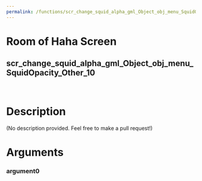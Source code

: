 ```yaml
---
permalink: /functions/scr_change_squid_alpha_gml_Object_obj_menu_SquidOpacity_Other_10
---
```

# Room of Haha Screen  
## scr_change_squid_alpha_gml_Object_obj_menu_SquidOpacity_Other_10  
&nbsp;  
# Description  
(No description provided. Feel free to make a pull request!) 
&nbsp;  
# Arguments
### argument0

&nbsp;  


